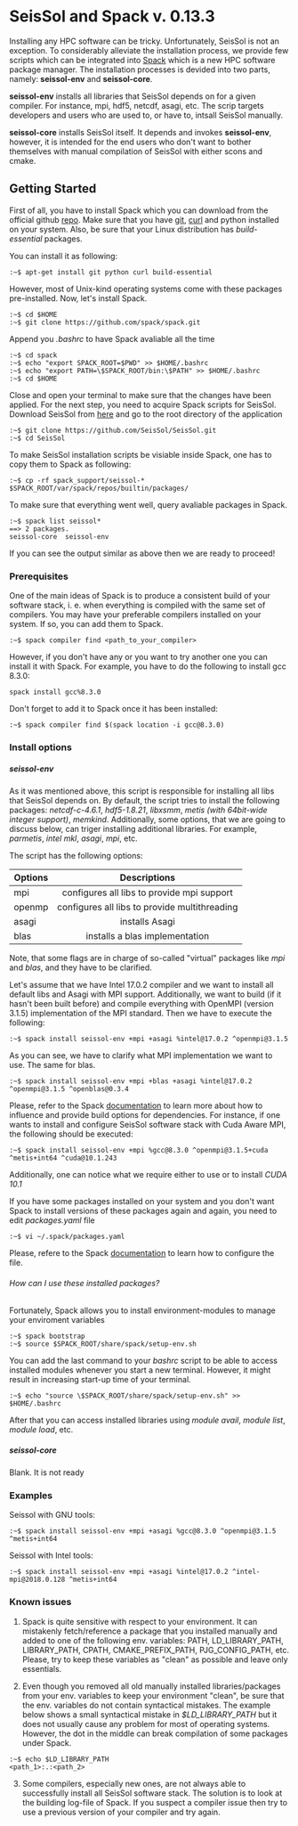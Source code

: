 # SeisSol and Spack v. 0.13.3
Installing any HPC software can be tricky. Unfortunately, SeisSol is not an exception. To considerably alleviate the installation process, we provide few scripts which can be integrated into [Spack](https://github.com/spack/spack/wiki) which is a new HPC software package manager. The installation processes is devided into two parts, namely: **seissol-env** and **seissol-core**.

**seissol-env**  installs all libraries that SeisSol depends on for a given compiler. For instance, mpi, hdf5, netcdf, asagi, etc. The scrip targets developers and users who are used to, or have to, intsall SeisSol manually.

**seissol-core** installs SeisSol itself. It depends and invokes **seissol-env**, however, it is intended for the end users who don't want to bother themselves with manual compilation of SeisSol with either scons and cmake.


## Getting Started
First of all, you have to install Spack which you can download from the official github [repo](https://github.com/spack/spack.git). Make sure that you have [git](https://en.wikipedia.org/wiki/Git), [curl](https://curl.haxx.se/libcurl/) and python installed on your system. Also, be sure that your Linux distribution has *build-essential* packages.

You can install it as following:
```console
:~$ apt-get install git python curl build-essential
```
However, most of Unix-kind operating systems come with these packages pre-installed. Now, let's install Spack.
```console
:~$ cd $HOME
:~$ git clone https://github.com/spack/spack.git
```
Append you *.bashrc* to have Spack avaliable all the time
```console
:~$ cd spack
:~$ echo "export SPACK_ROOT=$PWD" >> $HOME/.bashrc
:~$ echo "export PATH=\$SPACK_ROOT/bin:\$PATH" >> $HOME/.bashrc
:~$ cd $HOME
```
Close and open your terminal to make sure that the changes have been applied. For the next step, you need to acquire Spack scripts for SeisSol. Download SeisSol from [here](https://github.com/SeisSol/SeisSol) and go to the root directory of the application
```console
:~$ git clone https://github.com/SeisSol/SeisSol.git
:~$ cd SeisSol
```
To make SeisSol installation scripts be visiable inside Spack, one has to copy them to Spack as following:
```console
:~$ cp -rf spack_support/seissol-* $SPACK_ROOT/var/spack/repos/builtin/packages/
```
To make sure that everything went well, query avaliable packages in Spack.
```console
:~$ spack list seissol*
==> 2 packages.
seissol-core  seissol-env
```
If you can see the output similar as above then we are ready to proceed!

### Prerequisites
One of the main ideas of Spack is to produce a consistent build of your software stack, i. e. when everything is compiled with the same set of compilers. You may have your preferable compilers installed on your system. If so, you can add them to Spack.
```console
:~$ spack compiler find <path_to_your_compiler>
```
However, if you don't have any or you want to try another one you can install it with Spack. 
For example, you have to do the following to install gcc 8.3.0:
```console
spack install gcc%8.3.0
```
Don't forget to add it to Spack once it has been installed:
```console
:~$ spack compiler find $(spack location -i gcc@8.3.0)
```

### Install options
##### seissol-env
As it was mentioned above, this script is responsible for installing all libs that SeisSol depends on. By default, the script tries to install the following packages: *netcdf-c-4.6.1*, *hdf5-1.8.21*, *libxsmm*, *metis (with 64bit-wide integer support)*, *memkind*. Additionally, some options, that we are going to discuss below, can triger installing additional libraries. For example, *parmetis*, *intel mkl*, *asagi*, *mpi*, etc.

The script has the following options:

| Options  | Descriptions                                  |
| ---------|:---------------------------------------------:|
| mpi      | configures all libs to provide mpi support    |
| openmp   | configures all libs to provide multithreading |
| asagi    | installs Asagi                                |
| blas     | installs a blas implementation                |

Note, that some flags are in charge of so-called "virtual" packages like *mpi* and *blas*, and they have to be clarified. 

Let's assume that we have Intel 17.0.2 compiler and we want to install all default libs and Asagi with MPI support. Additionally, we want to build (if it hasn't been built before) and compile everything with OpenMPI (version 3.1.5) implementation of the MPI standard. Then we have to execute the following:
```console
:~$ spack install seissol-env +mpi +asagi %intel@17.0.2 ^openmpi@3.1.5
```
As you can see, we have to clarify what MPI implementation we want to use. The same for blas.
```console
:~$ spack install seissol-env +mpi +blas +asagi %intel@17.0.2 ^openmpi@3.1.5 ^openblas@0.3.4
```
Please, refer to the Spack [documentation](https://spack.readthedocs.io/en/latest/) to learn more about how to influence and provide build options for dependencies. For instance, if one wants to install and configure SeisSol software stack with Cuda Aware MPI, the following should be executed:
```console
:~$ spack install seissol-env +mpi %gcc@8.3.0 ^openmpi@3.1.5+cuda ^metis+int64 ^cuda@10.1.243
```
Additionally, one can notice what we require either to use or to install *CUDA 10.1*

If you have some packages installed on your system and you don't want Spack to install versions of these packages again and again, you need to edit *packages.yaml* file
```console
:~$ vi ~/.spack/packages.yaml
```
Please, refere to the Spack [documentation](https://spack.readthedocs.io/en/latest/build_settings.html#build-settings) to learn how to configure the file.
###### How can I use these installed packages?
Fortunately, Spack allows you to install environment-modules to manage your enviroment variables
```console
:~$ spack bootstrap
:~$ source $SPACK_ROOT/share/spack/setup-env.sh
```
You can add the last command to your *bashrc* script to be able to access installed modules whenever you start a new terminal. However, it might result in increasing start-up time of your terminal.
```console
:~$ echo "source \$SPACK_ROOT/share/spack/setup-env.sh" >> $HOME/.bashrc
```
After that you can access installed libraries using *module avail*, *module list*, *module load*, etc. 
##### seissol-core
Blank. It is not ready

### Examples
Seissol with GNU tools:
```console
:~$ spack install seissol-env +mpi +asagi %gcc@8.3.0 ^openmpi@3.1.5 ^metis+int64
```

Seissol with Intel tools:
```console
:~$ spack install seissol-env +mpi +asagi %intel@17.0.2 ^intel-mpi@2018.0.128 ^metis+int64
```
### Known issues
1. Spack is quite sensitive with respect to your environment. It can mistakenly fetch/reference a package that you installed manually and added to one of the following env. variables: PATH, LD_LIBRARY_PATH, LIBRARY_PATH, CPATH, CMAKE_PREFIX_PATH, PJG_CONFIG_PATH, etc. Please, try to keep these variables as "clean" as possible and leave only essentials.

2. Even though you removed all old manually installed libraries/packages from your env. variables to keep your environment "clean", be sure that the env. variables do not contain syntactical mistakes. The example below shows a small syntactical mistake in *$LD_LIBRARY_PATH* but it does not usually cause any problem for most of operating systems. However, the dot in the middle can break compilation of some packages under Spack.
```console
:~$ echo $LD_LIBRARY_PATH
<path_1>:.:<path_2>
```


3. Some compilers, especially new ones, are not always able to successfully install all SeisSol software stack. The solution is to look at the building log-file of Spack. If you suspect a compiler issue then try to use a previous version of your compiler and try again.
